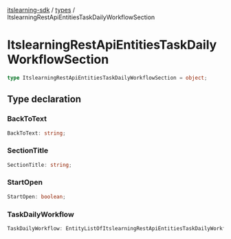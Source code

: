 [itslearning-sdk](../../modules.md) / [types](../index.md) / ItslearningRestApiEntitiesTaskDailyWorkflowSection

# ItslearningRestApiEntitiesTaskDailyWorkflowSection

```ts
type ItslearningRestApiEntitiesTaskDailyWorkflowSection = object;
```

## Type declaration

### BackToText

```ts
BackToText: string;
```

### SectionTitle

```ts
SectionTitle: string;
```

### StartOpen

```ts
StartOpen: boolean;
```

### TaskDailyWorkflow

```ts
TaskDailyWorkflow: EntityListOfItslearningRestApiEntitiesTaskDailyWorkflow;
```
